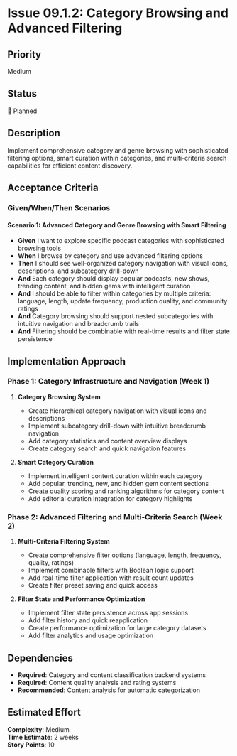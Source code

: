 # Issue 09.1.2: Category Browsing and Advanced Filtering

## Priority
Medium

## Status
🔄 Planned

## Description
Implement comprehensive category and genre browsing with sophisticated filtering options, smart curation within categories, and multi-criteria search capabilities for efficient content discovery.

## Acceptance Criteria

### Given/When/Then Scenarios

#### Scenario 1: Advanced Category and Genre Browsing with Smart Filtering
- **Given** I want to explore specific podcast categories with sophisticated browsing tools
- **When** I browse by category and use advanced filtering options
- **Then** I should see well-organized category navigation with visual icons, descriptions, and subcategory drill-down
- **And** Each category should display popular podcasts, new shows, trending content, and hidden gems with intelligent curation
- **And** I should be able to filter within categories by multiple criteria: language, length, update frequency, production quality, and community ratings
- **And** Category browsing should support nested subcategories with intuitive navigation and breadcrumb trails
- **And** Filtering should be combinable with real-time results and filter state persistence

## Implementation Approach

### Phase 1: Category Infrastructure and Navigation (Week 1)
1. **Category Browsing System**
   - Create hierarchical category navigation with visual icons and descriptions
   - Implement subcategory drill-down with intuitive breadcrumb navigation
   - Add category statistics and content overview displays
   - Create category search and quick navigation features

2. **Smart Category Curation**
   - Implement intelligent content curation within each category
   - Add popular, trending, new, and hidden gem content sections
   - Create quality scoring and ranking algorithms for category content
   - Add editorial curation integration for category highlights

### Phase 2: Advanced Filtering and Multi-Criteria Search (Week 2)
1. **Multi-Criteria Filtering System**
   - Create comprehensive filter options (language, length, frequency, quality, ratings)
   - Implement combinable filters with Boolean logic support
   - Add real-time filter application with result count updates
   - Create filter preset saving and quick access

2. **Filter State and Performance Optimization**
   - Implement filter state persistence across app sessions
   - Add filter history and quick reapplication
   - Create performance optimization for large category datasets
   - Add filter analytics and usage optimization

## Dependencies
- **Required**: Category and content classification backend systems
- **Required**: Content quality analysis and rating systems
- **Recommended**: Content analysis for automatic categorization

## Estimated Effort
**Complexity**: Medium  
**Time Estimate**: 2 weeks  
**Story Points**: 10